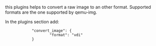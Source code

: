 this plugins helps to convert a raw image to an other format.
Supported formats are the one supported by qemu-img.

In the plugins section add:

                "convert_image": {
                        "format": "vdi"
                }



